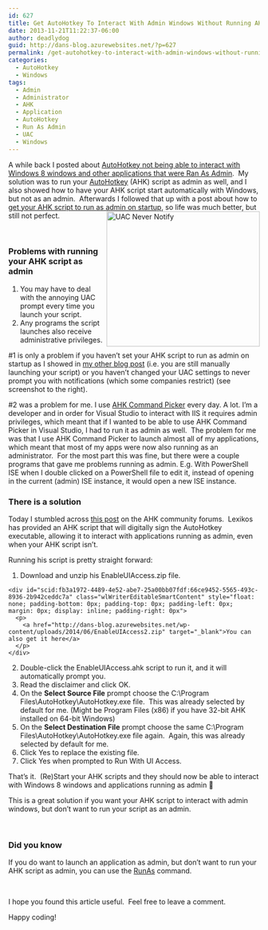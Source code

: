 ```yaml
---
id: 627
title: Get AutoHotkey To Interact With Admin Windows Without Running AHK Script As Admin
date: 2013-11-21T11:22:37-06:00
author: deadlydog
guid: http://dans-blog.azurewebsites.net/?p=627
permalink: /get-autohotkey-to-interact-with-admin-windows-without-running-ahk-script-as-admin/
categories:
  - AutoHotkey
  - Windows
tags:
  - Admin
  - Administrator
  - AHK
  - Application
  - AutoHotkey
  - Run As Admin
  - UAC
  - Windows
---
```

A while back I posted about [AutoHotkey not being able to interact with Windows 8 windows and other applications that were Ran As Admin](http://dans-blog.azurewebsites.net/autohotkey-cannot-interact-with-windows-8-windowsor-can-it/).&#160; My solution was to run your [AutoHotkey](http://www.autohotkey.com/) (AHK) script as admin as well, and I also showed how to have your AHK script start automatically with Windows, but not as an admin.&#160; Afterwards I followed that up with a post about how to [get your AHK script to run as admin on startup](http://dans-blog.azurewebsites.net/get-autohotkey-script-to-run-as-admin-at-startup/), so life was much better, but still not perfect.[<img title="UAC Never Notify" style="border-left-width: 0px; border-right-width: 0px; background-image: none; border-bottom-width: 0px; float: right; padding-top: 0px; padding-left: 0px; display: inline; padding-right: 0px; border-top-width: 0px" border="0" alt="UAC Never Notify" src="http://dans-blog.azurewebsites.net/wp-content/uploads/2013/11/UAC-Never-Notify_thumb1.png" width="307" align="right" height="271" />](http://dans-blog.azurewebsites.net/wp-content/uploads/2013/11/UAC-Never-Notify1.png)

&#160;

### Problems with running your AHK script as admin

  1. You may have to deal with the annoying UAC prompt every time you launch your script.
  2. Any programs the script launches also receive administrative privileges.

#1 is only a problem if you haven’t set your AHK script to run as admin on startup as I showed in [my other blog post](http://dans-blog.azurewebsites.net/get-autohotkey-script-to-run-as-admin-at-startup/) (i.e. you are still manually launching your script) or you haven’t changed your UAC settings to never prompt you with notifications (which some companies restrict) (see screenshot to the right).

#2 was a problem for me. I use [AHK Command Picker](http://ahkcommandpicker.codeplex.com/) every day. A lot. I’m a developer and in order for Visual Studio to interact with IIS it requires admin privileges, which meant that if I wanted to be able to use AHK Command Picker in Visual Studio, I had to run it as admin as well.&#160; The problem for me was that I use AHK Command Picker to launch almost all of my applications, which meant that most of my apps were now also running as an administrator.&#160; For the most part this was fine, but there were a couple programs that gave me problems running as admin. E.g. With PowerShell ISE when I double clicked on a PowerShell file to edit it, instead of opening in the current (admin) ISE instance, it would open a new ISE instance.



### There is a solution

Today I stumbled across [this post](http://www.autohotkey.com/board/topic/70449-enable-interaction-with-administrative-programs/) on the AHK community forums.&#160; Lexikos has provided an AHK script that will digitally sign the AutoHotkey executable, allowing it to interact with applications running as admin, even when your AHK script isn’t.

Running his script is pretty straight forward:

  1. Download and unzip his EnableUIAccess.zip file.

    <div id="scid:fb3a1972-4489-4e52-abe7-25a00bb07fdf:66ce9452-5565-493c-8936-2b942ceddc7a" class="wlWriterEditableSmartContent" style="float: none; padding-bottom: 0px; padding-top: 0px; padding-left: 0px; margin: 0px; display: inline; padding-right: 0px">
      <p>
        <a href="http://dans-blog.azurewebsites.net/wp-content/uploads/2014/06/EnableUIAccess2.zip" target="_blank">You can also get it here</a>
      </p>
    </div>

  2. Double-click the EnableUIAccess.ahk script to run it, and it will automatically prompt you.
  3. Read the disclaimer and click OK.
  4. On the **Select Source File** prompt choose the C:\Program Files\AutoHotkey\AutoHotkey.exe file.&#160; This was already selected by default for me. (Might be Program Files (x86) if you have 32-bit AHK installed on 64-bit Windows)
  5. On the **Select Destination File** prompt choose the same C:\Program Files\AutoHotkey\AutoHotkey.exe file again.&#160; Again, this was already selected by default for me.
  6. Click Yes to replace the existing file.
  7. Click Yes when prompted to Run With UI Access.

That’s it.&#160; (Re)Start your AHK scripts and they should now be able to interact with Windows 8 windows and applications running as admin 🙂

This is a great solution if you want your AHK script to interact with admin windows, but don’t want to run your script as an admin.

&#160;

### Did you know

If you do want to launch an application as admin, but don’t want to run your AHK script as admin, you can use the [RunAs](http://www.autohotkey.com/docs/commands/RunAs.htm) command.

&#160;

I hope you found this article useful.&#160; Feel free to leave a comment.

Happy coding!
